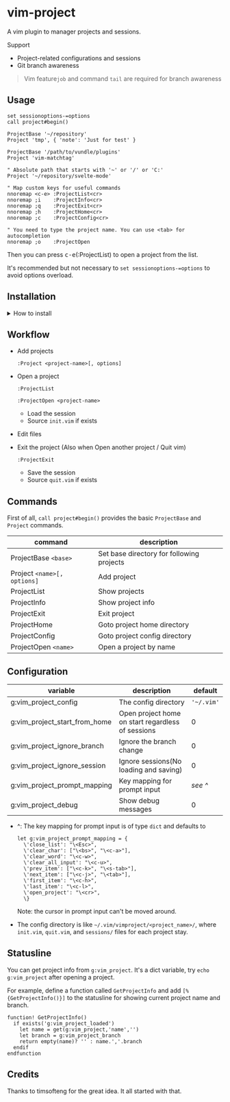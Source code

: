 # vim-project

A vim plugin to manager projects and sessions. 

Support 

- Project-related configurations and sessions
- Git branch awareness

> Vim feature`job` and command `tail` are required for branch awareness

## Usage

```vim
set sessionoptions-=options
call project#begin()

ProjectBase '~/repository'
Project 'tmp', { 'note': 'Just for test' }

ProjectBase '/path/to/vundle/plugins'
Project 'vim-matchtag'

" Absolute path that starts with '~' or '/' or 'C:'
Project '~/repository/svelte-mode'

" Map custom keys for useful commands
nnoremap <c-e> :ProjectList<cr>
nnoremap ;i    :ProjectInfo<cr>
nnoremap ;q    :ProjectExit<cr>
nnoremap ;h    :ProjectHome<cr>
nnoremap ;c    :ProjectConfig<cr> 

" You need to type the project name. You can use <tab> for autocompletion
nnoremap ;o    :ProjectOpen 
```

Then you can press <kbd>c-e</kbd>(:ProjectList) to open a project from the list.

It's recommended but not necessary to `set sessionoptions-=options` to avoid options overload.

## Installation

<details>
<summary><a>How to install</a></summary>

- [VundleVim][1]

        Plugin 'leafOfTree/vim-project'

- [vim-pathogen][2]

        cd ~/.vim/bundle && \
        git clone https://github.com/leafOfTree/vim-project --depth 1

- [vim-plug][3]

        Plug 'leafOfTree/vim-project'

- Or manually, clone this plugin to `path/to/this_plugin`, and add it to `rtp` in vimrc

        set rtp+=path/to/this_plugin

<br />
</details>

## Workflow

- Add projects

    `:Project <project-name>[, options]`

- Open a project

    `:ProjectList`

    `:ProjectOpen <project-name>`

    - Load the session
    - Source `init.vim` if exists

- Edit files

- Exit the project (Also when Open another project / Quit vim)
    
    `:ProjectExit`

    - Save the session
    - Source `quit.vim` if exists

## Commands

First of all, `call project#begin()` provides the basic `ProjectBase` and `Project` commands.

| command                     | description                               |
|-----------------------------|-------------------------------------------|
| ProjectBase `<base>`        | Set base directory for following projects |
| Project `<name>[, options]` | Add project                               |
| ProjectList                 | Show projects                             |
| ProjectInfo                 | Show project info                         |
| ProjectExit                 | Exit project                              |
| ProjectHome                 | Goto project home directory               |
| ProjectConfig               | Goto project config directory             |
| ProjectOpen `<name>`        | Open a project by name                    |

## Configuration

| variable                      | description                                       | default    |
|-------------------------------|---------------------------------------------------|------------|
| g:vim_project_config          | The config directory                              | `'~/.vim'` |
| g:vim_project_start_from_home | Open project home on start regardless of sessions | 0          |
| g:vim_project_ignore_branch   | Ignore the branch change                          | 0          |
| g:vim_project_ignore_session  | Ignore sessions(No loading and saving)            | 0          |
| g:vim_project_prompt_mapping  | Key mapping for prompt input                      | *see ^*    |
| g:vim_project_debug           | Show debug messages                               | 0          |

- ^: The key mapping for prompt input is of type `dict` and defaults to

    ```vim
    let g:vim_project_prompt_mapping = {
      \'close_list': "\<Esc>",
      \'clear_char': ["\<bs>", "\<c-a>"],
      \'clear_word': "\<c-w>",
      \'clear_all_input': "\<c-u>",
      \'prev_item': ["\<c-k>", "\<s-tab>"],
      \'next_item': ["\<c-j>", "\<tab>"],
      \'first_item': "\<c-h>",
      \'last_item': "\<c-l>",
      \'open_project': "\<cr>",
      \}
    ```

    Note: the cursor in prompt input can't be moved around.

- The config directory is like `~/.vim/vimproject/<project_name>/`, where `init.vim`, `quit.vim`, and `sessions/` files for each project stay.

## Statusline

You can get project info from `g:vim_project`. It's a dict variable, try `echo g:vim_project` after opening a project.

For example, define a function called `GetProjectInfo` and add `[%{GetProjectInfo()}]` to the statusline for showing current project name and branch.

```vim
function! GetProjectInfo()
  if exists('g:vim_project_loaded')
    let name = get(g:vim_project,'name','')
    let branch = g:vim_project_branch
    return empty(name)? '' : name.','.branch
  endif
endfunction
```

## Credits

Thanks to timsofteng for the great idea. It all started with that.

[1]: https://github.com/VundleVim/Vundle.vim
[2]: https://github.com/tpope/vim-pathogen
[3]: https://github.com/junegunn/vim-plug

